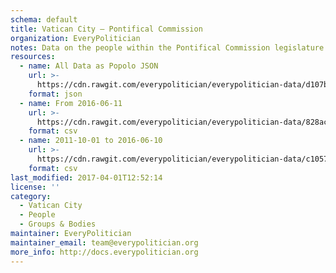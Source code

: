 ```yaml
---
schema: default
title: Vatican City — Pontifical Commission
organization: EveryPolitician
notes: Data on the people within the Pontifical Commission legislature of Vatican City.
resources:
  - name: All Data as Popolo JSON
    url: >-
      https://cdn.rawgit.com/everypolitician/everypolitician-data/d107bd756ff6fca1424276c31af5cd915e9acf95/data/Vatican_City/Pontifical_Commission/ep-popolo-v1.0.json
    format: json
  - name: From 2016-06-11
    url: >-
      https://cdn.rawgit.com/everypolitician/everypolitician-data/828ac11968481deaee985fedbe16aac09c9eb123/data/Vatican_City/Pontifical_Commission/term-2016.csv
    format: csv
  - name: 2011-10-01 to 2016-06-10
    url: >-
      https://cdn.rawgit.com/everypolitician/everypolitician-data/c10571cf21874af731785c5fa3cba7b3c09f265f/data/Vatican_City/Pontifical_Commission/term-2011.csv
    format: csv
last_modified: 2017-04-01T12:52:14
license: ''
category:
  - Vatican City
  - People
  - Groups & Bodies
maintainer: EveryPolitician
maintainer_email: team@everypolitician.org
more_info: http://docs.everypolitician.org
---
```


